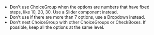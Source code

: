 - Don't use ChoiceGroup when the options are numbers that have fixed steps, like 10, 20, 30. Use a Slider component instead.
- Don't use if there are more than 7 options, use a Dropdown instead.
- Don't nest ChoiceGroup with other ChoiceGroups or CheckBoxes. If possible, keep all the options at the same level.
